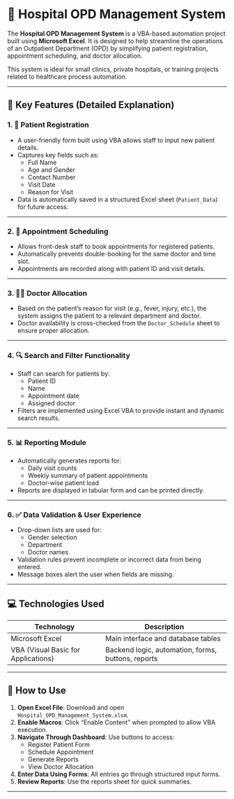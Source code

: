 # 🏥 Hospital OPD Management System

The **Hospital OPD Management System** is a VBA-based automation project built using **Microsoft Excel**. It is designed to help streamline the operations of an Outpatient Department (OPD) by simplifying patient registration, appointment scheduling, and doctor allocation.

This system is ideal for small clinics, private hospitals, or training projects related to healthcare process automation.

---

## 📌 Key Features (Detailed Explanation)

### 1. 📝 Patient Registration
- A user-friendly form built using VBA allows staff to input new patient details.
- Captures key fields such as:
  - Full Name
  - Age and Gender
  - Contact Number
  - Visit Date
  - Reason for Visit
- Data is automatically saved in a structured Excel sheet (`Patient_Data`) for future access.

---

### 2. 📅 Appointment Scheduling
- Allows front-desk staff to book appointments for registered patients.
- Automatically prevents double-booking for the same doctor and time slot.
- Appointments are recorded along with patient ID and visit details.

---

### 3. 👨‍⚕️ Doctor Allocation
- Based on the patient’s reason for visit (e.g., fever, injury, etc.), the system assigns the patient to a relevant department and doctor.
- Doctor availability is cross-checked from the `Doctor_Schedule` sheet to ensure proper allocation.

---

### 4. 🔍 Search and Filter Functionality
- Staff can search for patients by:
  - Patient ID
  - Name
  - Appointment date
  - Assigned doctor
- Filters are implemented using Excel VBA to provide instant and dynamic search results.

---

### 5. 📊 Reporting Module
- Automatically generates reports for:
  - Daily visit counts
  - Weekly summary of patient appointments
  - Doctor-wise patient load
- Reports are displayed in tabular form and can be printed directly.

---

### 6. ✅ Data Validation & User Experience
- Drop-down lists are used for:
  - Gender selection
  - Department
  - Doctor names
- Validation rules prevent incomplete or incorrect data from being entered.
- Message boxes alert the user when fields are missing.

---

## 💻 Technologies Used

| Technology | Description |
|------------|-------------|
| Microsoft Excel | Main interface and database tables |
| VBA (Visual Basic for Applications) | Backend logic, automation, forms, buttons, reports |

---

## 🚀 How to Use

1. **Open Excel File**: Download and open `Hospital_OPD_Management_System.xlsm`.
2. **Enable Macros**: Click “Enable Content” when prompted to allow VBA execution.
3. **Navigate Through Dashboard**: Use buttons to access:
   - Register Patient Form
   - Schedule Appointment
   - Generate Reports
   - View Doctor Allocation
4. **Enter Data Using Forms**: All entries go through structured input forms.
5. **Review Reports**: Use the reports sheet for quick summaries.

---

